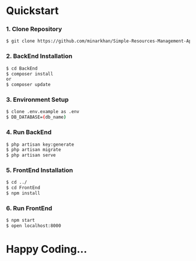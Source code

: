 # Quickstart

### 1. Clone Repository
```sh
$ git clone https://github.com/minarkhan/Simple-Resources-Management-Application.git
```

### 2. BackEnd Installation
```sh
$ cd BackEnd
$ composer install
or
$ composer update
```

### 3. Environment Setup
```sh
$ clone .env.example as .env
$ DB_DATABASE=(db_name)
```

### 4. Run BackEnd
```sh
$ php artisan key:generate
$ php artisan migrate
$ php artisan serve
```

### 5. FrontEnd Installation
```sh
$ cd ../
$ cd FrontEnd
$ npm install
```

### 6. Run FrontEnd
```sh
$ npm start
$ open localhost:8000
```
# Happy Coding...
